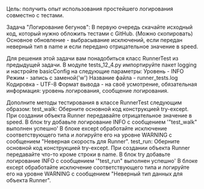 Цель: получить опыт использования простейшего логирования совместно с тестами.

Задача "Логирование бегунов":
В первую очередь скачайте исходный код, который нужно обложить тестами с GitHub. (Можно скопировать)
Основное обновление - выбрасывание исключений, если передан неверный тип в name и если передано отрицательное значение в speed.

Для решения этой задачи вам понадобиться класс RunnerTest из предыдущей задачи.
В модуле tests_12_4.py импортируйте пакет logging и настройте basicConfig на следующие параметры:
Уровень - INFO
Режим - запись с заменой('w')
Название файла - runner_tests.log
Кодировка - UTF-8
Формат вывода - на своё усмотрение, обязательная информация: уровень логирования, сообщение логирования.

Дополните методы тестирования в классе RunnerTest следующим образом:
test_walk:
Оберните основной код конструкцией try-except.
При создании объекта Runner передавайте отрицательное значение в speed.
В блок try добавьте логирование INFO с сообщением '"test_walk" выполнен успешно'
В блоке except обработайте исключение соответствующего типа и логируйте его на уровне WARNING с сообщением "Неверная скорость для Runner".
test_run:
Оберните основной код конструкцией try-except.
При создании объекта Runner передавайте что-то кроме строки в name.
В блок try добавьте логирование INFO с сообщением '"test_run" выполнен успешно'
В блоке except обработайте исключение соответствующего типа и логируйте его на уровне WARNING с сообщением "Неверный тип данных для объекта Runner".
